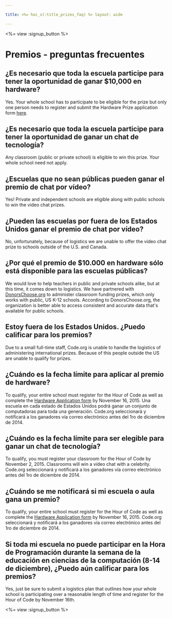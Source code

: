 ```yaml
---

title: <%= hoc_s(:title_prizes_faq) %> layout: wide

---
```


<%= view :signup_button %>

# Premios - preguntas frecuentes

## ¿Es necesario que toda la escuela participe para tener la oportunidad de ganar $10,000 en hardware?

Yes. Your whole school has to participate to be eligible for the prize but only one person needs to register and submit the Hardware Prize application form [here](<%= resolve_url('/prizes') %>).

## ¿Es necesario que toda la escuela participe para tener la oportunidad de ganar un chat de tecnología?

Any classroom (public or private school) is eligible to win this prize. Your whole school need not apply.

## ¿Escuelas que no sean públicas pueden ganar el premio de chat por vídeo?

Yes! Private and independent schools are eligible along with public schools to win the video chat prizes.

## ¿Pueden las escuelas por fuera de los Estados Unidos ganar el premio de chat por vídeo?

No, unfortunately, because of logistics we are unable to offer the video chat prize to schools outside of the U.S. and Canada.

## ¿Por qué el premio de $10.000 en hardware sólo está disponible para las escuelas públicas?

We would love to help teachers in public and private schools alike, but at this time, it comes down to logistics. We have partnered with [DonorsChoose.org](http://donorschoose.org) to administer classroom funding prizes, which only works with public, US K-12 schools. According to DonorsChoose.org, the organization is better able to access consistent and accurate data that's available for public schools.

## Estoy fuera de los Estados Unidos. ¿Puedo calificar para los premios?

Due to a small full-time staff, Code.org is unable to handle the logistics of administering international prizes. Because of this people outside the US are unable to qualify for prizes.

## ¿Cuándo es la fecha límite para aplicar al premio de hardware?

To qualify, your entire school must register for the Hour of Code as well as complete the [Hardware Application form](<%= resolve_url('/prizes') %>) by November 16, 2015. Una escuela en cada estado de Estados Unidos podrá ganar un conjunto de computadoras para toda una generación. Code.org seleccionará y notificará a los ganadores vía correo electrónico antes del 1ro de diciembre de 2014.

## ¿Cuándo es la fecha límite para ser elegible para ganar un chat de tecnología?

To qualify, you must register your classroom for the Hour of Code by November 2, 2015. Classrooms will win a video chat with a celebrity. Code.org seleccionará y notificará a los ganadores vía correo electrónico antes del 1ro de diciembre de 2014.

## ¿Cuándo se me notificará si mi escuela o aula gana un premio?

To qualify, your entire school must register for the Hour of Code as well as complete the [Hardware Application form](<%= resolve_url('/prizes') %>) by November 16, 2015. Code.org seleccionará y notificará a los ganadores vía correo electrónico antes del 1ro de diciembre de 2014.

## Si toda mi escuela no puede participar en la Hora de Programación durante la semana de la educación en ciencias de la computación (8-14 de diciembre), ¿Puedo aún calificar para los premios?

Yes, just be sure to submit a logistics plan that outlines how your whole school is participating over a reasonable length of time and register for the Hour of Code by November 16th.

<%= view :signup_button %>